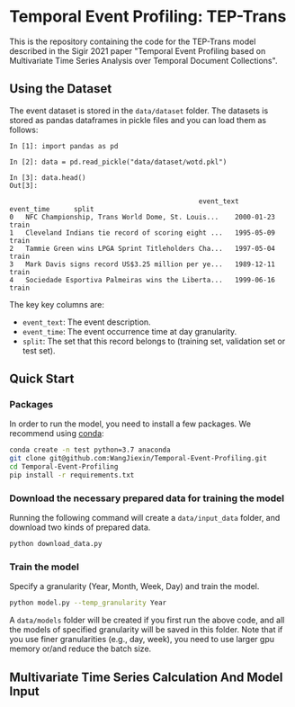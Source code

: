 
# Temporal Event Profiling: TEP-Trans

This is the repository containing the code for the TEP-Trans model described in the Sigir 2021 paper "Temporal Event Profiling based on Multivariate Time Series Analysis over Temporal Document Collections".

## Using the Dataset

The event dataset is stored in the `data/dataset` folder. The datasets is stored as pandas dataframes in pickle files and you can load them as follows:

```
In [1]: import pandas as pd

In [2]: data = pd.read_pickle("data/dataset/wotd.pkl")

In [3]: data.head()
Out[3]:

                                               event_text       event_time      split
0	NFC Championship, Trans World Dome, St. Louis...	2000-01-23	train
1	Cleveland Indians tie record of scoring eight ...	1995-05-09	train
2	Tammie Green wins LPGA Sprint Titleholders Cha...	1997-05-04	train
3	Mark Davis signs record US$3.25 million per ye...	1989-12-11	train
4	Sociedade Esportiva Palmeiras wins the Liberta...	1999-06-16	train

```

The key key columns are:
- `event_text`: The event description.
- `event_time`: The event occurrence time at day granularity.
- `split`: The set that this record belongs to (training set, validation set or test set).

## Quick Start

### Packages
In order to run the model, you need to install a few packages. We recommend using [conda](https://docs.conda.io/en/latest/):
```bash
conda create -n test python=3.7 anaconda
git clone git@github.com:WangJiexin/Temporal-Event-Profiling.git
cd Temporal-Event-Profiling
pip install -r requirements.txt
```

### Download the necessary prepared data for training the model
Running the following command will create a `data/input_data` folder, and download two kinds of prepared data.
```bash
python download_data.py
```

### Train the model
Specify a granularity (Year, Month, Week, Day) and train the model.
```bash
python model.py --temp_granularity Year
```
A `data/models` folder will be created if you first run the above code, and all the models of specified granularity will be saved in this folder.
Note that if you use finer granularities (e.g., day, week), you need to use larger gpu memory or/and reduce the batch size.

## Multivariate Time Series Calculation And Model Input
